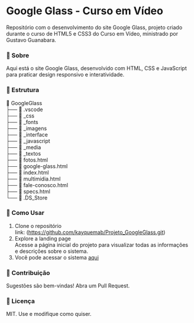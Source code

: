 # Google Glass - Curso em Vídeo
Repositório com o desenvolvimento do site Google Glass, projeto criado durante o curso de HTML5 e CSS3 do Curso em Vídeo, ministrado por Gustavo Guanabara.

### 📌 Sobre

Aqui está o site Google Glass, desenvolvido com HTML, CSS e JavaScript para praticar design responsivo e interatividade.

### 📂 Estrutura

📂 GoogleGlass<br>
├── 📂 .vscode<br>
├── 📂 _css<br>
├── 📂 _fonts<br>
├── 📂 _imagens<br>
├── 📂 _interface<br>
├── 📂 _javascript<br>
├── 📂 _media<br>
├── 📂 _textos<br>
├── 📑 fotos.html<br>
├── 📑 google-glass.html<br>
├── 📑 index.html<br>
├── 📑 multimidia.html<br>
├── 📑 fale-conosco.html<br>
├── 📑 specs.html<br>
└── 📑 .DS_Store<br>

### 🚀 Como Usar

1. Clone o repositório <br>
link: (https://github.com/kayquemab/Projeto_GoogleGlass.git)
2. Explore a landing page  
   Acesse a página inicial do projeto para visualizar todas as informações e descrições sobre o sistema.
3. Você pode acessar o sistema [aqui](https://google-glass-blue.vercel.app/)

### 🤝 Contribuição

Sugestões são bem-vindas! Abra um Pull Request.

### 📜 Licença

MIT. Use e modifique como quiser.
